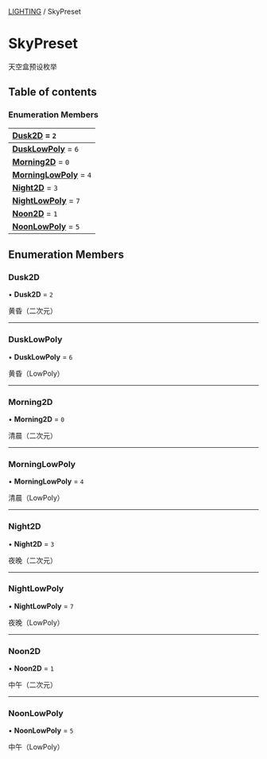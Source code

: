 [LIGHTING](../groups/LIGHTING.LIGHTING.md) / SkyPreset

# SkyPreset <Badge type="tip" text="Enumeration" /> <Score text="SkyPreset" />

天空盒预设枚举

## Table of contents

### Enumeration Members <Score text="Enumeration" /> 
| **[Dusk2D](mw.SkyPreset.md#dusk2d)** = ``2``  |
| :----- |
| **[DuskLowPoly](mw.SkyPreset.md#dusklowpoly)** = ``6`` |
| **[Morning2D](mw.SkyPreset.md#morning2d)** = ``0`` |
| **[MorningLowPoly](mw.SkyPreset.md#morninglowpoly)** = ``4`` |
| **[Night2D](mw.SkyPreset.md#night2d)** = ``3`` |
| **[NightLowPoly](mw.SkyPreset.md#nightlowpoly)** = ``7`` |
| **[Noon2D](mw.SkyPreset.md#noon2d)** = ``1`` |
| **[NoonLowPoly](mw.SkyPreset.md#noonlowpoly)** = ``5`` |

## Enumeration Members

### Dusk2D <Score text="Dusk" /> 

• **Dusk2D** = ``2``

黄昏（二次元）

___

### DuskLowPoly <Score text="DuskLowPoly" /> 

• **DuskLowPoly** = ``6``

黄昏（LowPoly）

___

### Morning2D <Score text="Morning" /> 

• **Morning2D** = ``0``

清晨（二次元）

___

### MorningLowPoly <Score text="MorningLowPoly" /> 

• **MorningLowPoly** = ``4``

清晨（LowPoly）

___

### Night2D <Score text="Night" /> 

• **Night2D** = ``3``

夜晚（二次元）

___

### NightLowPoly <Score text="NightLowPoly" /> 

• **NightLowPoly** = ``7``

夜晚（LowPoly）

___

### Noon2D <Score text="Noon" /> 

• **Noon2D** = ``1``

中午（二次元）

___

### NoonLowPoly <Score text="NoonLowPoly" /> 

• **NoonLowPoly** = ``5``

中午（LowPoly）
